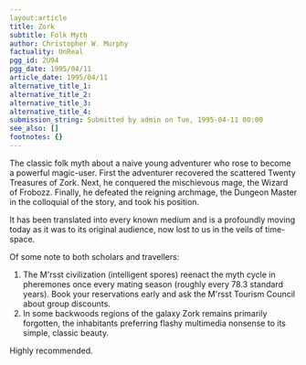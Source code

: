 ```yaml
---
layout:article
title: Zork
subtitle: Folk Myth
author: Christopher W. Murphy
factuality: UnReal
pgg_id: 2U94
pgg_date: 1995/04/11
article_date: 1995/04/11
alternative_title_1: 
alternative_title_2: 
alternative_title_3: 
alternative_title_4: 
submission_string: Submitted by admin on Tue, 1995-04-11 00:00
see_also: []
footnotes: {}
---
```

<div>
<p>The classic folk myth about a naive young adventurer who rose to become a powerful magic-user. First the adventurer recovered the scattered Twenty Treasures of Zork. Next, he conquered the mischievous mage, the Wizard of Frobozz. Finally, he defeated the reigning archmage, the Dungeon Master in the colloquial of the story, and took his position.</p>
<p>It has been translated into every known medium and is a profoundly moving today as it was to its original audience, now lost to us in the veils of time-space.</p>
<p>Of some note to both scholars and travellers:</p>
<ol>
<li value="1">The M'rsst civilization (intelligent spores) reenact the myth cycle in pheremones once every mating season (roughly every 78.3 standard years). Book your reservations early and ask the M'rsst Tourism Council about group discounts.</li>
<li value="2">In some backwoods regions of the galaxy Zork remains primarily forgotten, the inhabitants preferring flashy multimedia nonsense to its simple, classic beauty.</li>
</ol>
<p>Highly recommended. <!--Amazon_CLS_IM_END--></p>
</div>

